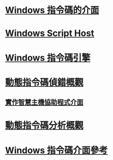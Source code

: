 # [Windows 指令碼的介面](windows-script-interfaces.md)
# [Windows Script Host](windows-script-hosts.md)
# [Windows 指令碼引擎](windows-script-engines.md)
# [動態指令碼偵錯概觀](active-script-debugging-overview.md)
## [實作智慧主機協助程式介面](implementing-smart-host-helper-interfaces.md)
# [動態指令碼分析概觀](active-script-profiling-overview.md)
# [Windows 指令碼介面參考](reference/TOC.md)
